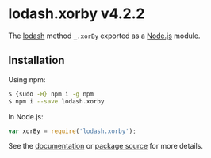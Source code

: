 # lodash.xorby v4.2.2

The [lodash](https://lodash.com/) method `_.xorBy` exported as a [Node.js](https://nodejs.org/) module.

## Installation

Using npm:
```bash
$ {sudo -H} npm i -g npm
$ npm i --save lodash.xorby
```

In Node.js:
```js
var xorBy = require('lodash.xorby');
```

See the [documentation](https://lodash.com/docs#xorBy) or [package source](https://github.com/lodash/lodash/blob/4.2.2-npm-packages/lodash.xorby) for more details.
